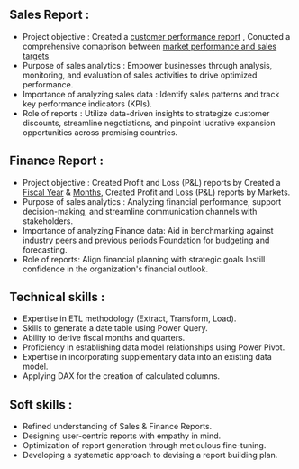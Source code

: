 ## Sales Report :

- Project objective : Created a [customer performance report](https://github.com/sanukumar12199/Sales-analytics_FMCG/blob/main/Customer_performance_report.pdf) , Conucted a comprehensive comaprison between [market performance and sales targets](https://github.com/sanukumar12199/Sales-analytics_FMCG/blob/main/market%20performance%20vs%20Target%20report.pdf)
- Purpose of sales analytics : Empower businesses through analysis, monitoring, and evaluation of sales activities to drive optimized  performance.
- Importance of analyzing sales data : Identify sales patterns and track key performance indicators (KPIs).
- Role of reports : Utilize data-driven insights to strategize customer discounts, streamline negotiations, and pinpoint lucrative expansion opportunities across promising countries.

## Finance Report :
- Project objective : Created Profit and Loss (P&L) reports by Created a [Fiscal Year](https://github.com/sanukumar12199/Sales-analytics_FMCG/blob/main/P%26L%20Statement%20by%20Fiscal%20Year.pdf) &  [Months](https://github.com/sanukumar12199/Sales-analytics_FMCG/blob/main/P%26L%20Statement%20by%20Months.pdf), Created Profit and Loss (P&L) reports by Markets.
- Purpose of sales analytics : Analyzing financial performance, support decision-making, and streamline communication channels with stakeholders.
- Importance of analyzing Finance data: Aid in benchmarking against industry peers and previous periods Foundation for budgeting and forecasting.
- Role of reports: Align financial planning with strategic goals Instill confidence in the organization's financial outlook.
## Technical skills :
- Expertise in ETL methodology (Extract, Transform, Load).
- Skills to generate a date table using Power Query.
- Ability to derive fiscal months and quarters.
- Proficiency in establishing data model relationships using Power Pivot.
- Expertise in incorporating supplementary data into an existing data model.
- Applying DAX for the creation of calculated columns.
## Soft skills :
- Refined understanding of Sales & Finance Reports.
- Designing user-centric reports with empathy in mind.
-  Optimization of report generation through meticulous fine-tuning.
- Developing a systematic approach to devising a report building plan.
